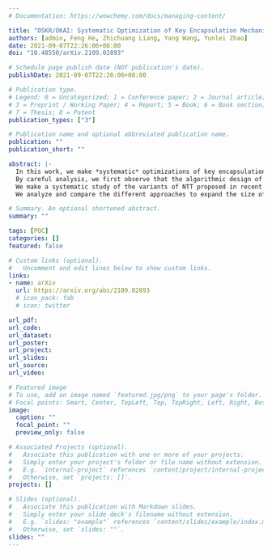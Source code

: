 ```yaml
---
# Documentation: https://wowchemy.com/docs/managing-content/

title: "OSKR/OKAI: Systematic Optimization of Key Encapsulation Mechanisms from Module Lattice"
authors: [admin, Feng He, Zhichuang Liang, Yang Wang, Yunlei Zhao]
date: 2021-09-07T22:26:06+08:00
doi: "10.48550/arXiv.2109.02893"

# Schedule page publish date (NOT publication's date).
publishDate: 2021-09-07T22:26:06+08:00

# Publication type.
# Legend: 0 = Uncategorized; 1 = Conference paper; 2 = Journal article;
# 3 = Preprint / Working Paper; 4 = Report; 5 = Book; 6 = Book section;
# 7 = Thesis; 8 = Patent
publication_types: ["3"]

# Publication name and optional abbreviated publication name.
publication: ""
publication_short: ""

abstract: |-
  In this work, we make *systematic* optimizations of key encapsulation mechanisms (KEM) based on module learning-with-errors (MLWE), covering algorithmic design, fundamental operation of number-theoretic transform (NTT), approaches to expanding encapsulated key size, and optimized implementation coding. We focus on Kyber (now in the Round-3 finalist of NIST PQC standardization) and Aigis (a variant of Kyber proposed at PKC 2020). 
  By careful analysis, we first observe that the algorithmic design of Kyber and Aigis can be optimized by the mechanism of asymmetric key consensus with noise (AKCN) proposed in \cite{JZ16,JZ19}. Specifically, the decryption process can be simplified with AKCN, leading to a both faster and less error-prone decryption process. Moreover, the AKCN-based optimized version has perfect compatibility with the deployment of Kyber/Aigis in reality, as they can run on the same parameters, the same public key, and the same encryption process. 
  We make a systematic study of the variants of NTT proposed in recent years for extending its applicability scope, make concrete analysis of their exact computational complexity, and in particular show their equivalence. We then present a new variant named hybrid-NTT (H-NTT), combining the advantages of existing NTT methods, and derive its optimality in computational complexity. The H-NTT technique not only has larger applicability scope but also allows for modular and unified implementation codes of NTT operations even with varying module dimensions. 
  We analyze and compare the different approaches to expand the size of key to be encapsulated (specifically, 512-bit key for dimension of 1024), and conclude with the most economic approach. To mitigate the compatibility issue in implementations we adopt the proposed H-NTT method.

# Summary. An optional shortened abstract.
summary: ""

tags: [PQC]
categories: []
featured: false

# Custom links (optional).
#   Uncomment and edit lines below to show custom links.
links:
- name: arXiv
  url: https://arxiv.org/abs/2109.02893
  # icon_pack: fab
  # icon: twitter

url_pdf:
url_code:
url_dataset:
url_poster:
url_project:
url_slides:
url_source:
url_video:

# Featured image
# To use, add an image named `featured.jpg/png` to your page's folder. 
# Focal points: Smart, Center, TopLeft, Top, TopRight, Left, Right, BottomLeft, Bottom, BottomRight.
image:
  caption: ""
  focal_point: ""
  preview_only: false

# Associated Projects (optional).
#   Associate this publication with one or more of your projects.
#   Simply enter your project's folder or file name without extension.
#   E.g. `internal-project` references `content/project/internal-project/index.md`.
#   Otherwise, set `projects: []`.
projects: []

# Slides (optional).
#   Associate this publication with Markdown slides.
#   Simply enter your slide deck's filename without extension.
#   E.g. `slides: "example"` references `content/slides/example/index.md`.
#   Otherwise, set `slides: ""`.
slides: ""
---
```

